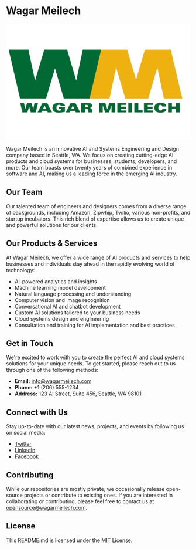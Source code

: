 # Wagar Meilech

![Wagar Meilech Logo](/profile/assets/logo.png)

Wagar Meilech is an innovative AI and Systems Engineering and Design company based in Seattle, WA. We focus on creating cutting-edge AI products and cloud systems for businesses, students, developers, and more. Our team boasts over twenty years of combined experience in software and AI, making us a leading force in the emerging AI industry.

## Our Team

Our talented team of engineers and designers comes from a diverse range of backgrounds, including Amazon, Zipwhip, Twilio, various non-profits, and startup incubators. This rich blend of expertise allows us to create unique and powerful solutions for our clients.

## Our Products & Services

At Wagar Meilech, we offer a wide range of AI products and services to help businesses and individuals stay ahead in the rapidly evolving world of technology:

- AI-powered analytics and insights
- Machine learning model development
- Natural language processing and understanding
- Computer vision and image recognition
- Conversational AI and chatbot development
- Custom AI solutions tailored to your business needs
- Cloud systems design and engineering
- Consultation and training for AI implementation and best practices

## Get in Touch

We're excited to work with you to create the perfect AI and cloud systems solutions for your unique needs. To get started, please reach out to us through one of the following methods:

- **Email:** info@wagarmeilech.com
- **Phone:** +1 (206) 555-1234
- **Address:** 123 AI Street, Suite 456, Seattle, WA 98101

## Connect with Us

Stay up-to-date with our latest news, projects, and events by following us on social media:

- [Twitter](https://twitter.com/wagarmeilech)
- [LinkedIn](https://www.linkedin.com/company/wagar-meilech/)
- [Facebook](https://www.facebook.com/WagarMeilech/)

## Contributing

While our repositories are mostly private, we occasionally release open-source projects or contribute to existing ones. If you are interested in collaborating or contributing, please feel free to contact us at opensource@wagarmeilech.com.

## License

This README.md is licensed under the [MIT License](/LICENSE).
